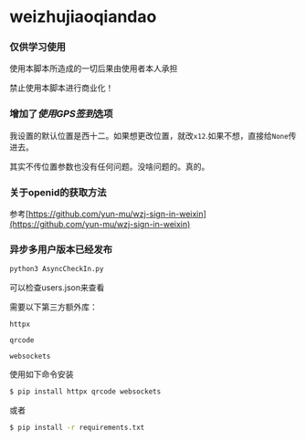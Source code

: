 # weizhujiaoqiandao

### 仅供学习使用

使用本脚本所造成的一切后果由使用者本人承担

禁止使用本脚本进行商业化！

### 增加了*使用GPS签到*选项
我设置的默认位置是西十二。如果想更改位置，就改`x12`.如果不想，直接给`None`传进去。

其实不传位置参数也没有任何问题。没啥问题的。真的。

### 关于openid的获取方法

参考[https://github.com/yun-mu/wzj-sign-in-weixin](https://github.com/yun-mu/wzj-sign-in-weixin)

### 异步多用户版本已经发布

```bash
python3 AsyncCheckIn.py
```

可以检查users.json来查看

需要以下第三方额外库：

`httpx`

`qrcode`

`websockets`

使用如下命令安装

```bash
$ pip install httpx qrcode websockets
```

或者

```bash
$ pip install -r requirements.txt
```
